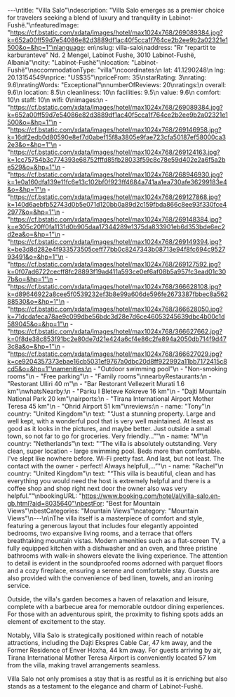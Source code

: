 ---\ntitle: "Villa Salo"\ndescription: "Villa Salo emerges as a premier choice for travelers seeking a blend of luxury and tranquility in Labinot-Fushë."\nfeaturedImage: "https://cf.bstatic.com/xdata/images/hotel/max1024x768/269089384.jpg?k=652a00ff59d7e54086e82d3889df1ac40f5cca1f764ce2b2ee9b2a02321e1500&o=&hp=1"\nlanguage: en\nslug: villa-salo\naddress: "Rr “repartit te karburanteve” Nd. 2 Mengel, Labinot Fushe, 3010 Labinot-Fushë, Albania"\ncity: "Labinot-Fushë"\nlocation: "Labinot-Fushë"\naccommodationType: "villa"\ncoordinates:\n  lat: 41.1290248\n  lng: 20.13154549\nprice: "US$35"\npriceFrom: 35\nstarRating: 3\nrating: 9.6\nratingWords: "Exceptional"\nnumberOfReviews: 20\nratings:\n  overall: 9.6\n  location: 8.5\n  cleanliness: 10\n  facilities: 9.5\n  value: 9.6\n  comfort: 10\n  staff: 10\n  wifi: 0\nimages:\n  - "https://cf.bstatic.com/xdata/images/hotel/max1024x768/269089384.jpg?k=652a00ff59d7e54086e82d3889df1ac40f5cca1f764ce2b2ee9b2a02321e1500&o=&hp=1"\n  - "https://cf.bstatic.com/xdata/images/hotel/max1024x768/269146958.jpg?k=16df2edb0d80590e8ef7d0abef15f8a3805e9fae723cfa50187ef58000ca32e3&o=&hp=1"\n  - "https://cf.bstatic.com/xdata/images/hotel/max1024x768/269124163.jpg?k=1cc75754b3c774393e68752fffd85fb28033f59c8c78e59d402e2a6f5a2be529&o=&hp=1"\n  - "https://cf.bstatic.com/xdata/images/hotel/max1024x768/268946930.jpg?k=1e0a160dfa139e11fc6e13c102bf0f923ff4684a741aa1ea730afe36299183e4&o=&hp=1"\n  - "https://cf.bstatic.com/xdata/images/hotel/max1024x768/269127868.jpg?k=140d6aebfb52743d0b5e071d120bb0a89d2c159fbda866c8ee93f330fce42977&o=&hp=1"\n  - "https://cf.bstatic.com/xdata/images/hotel/max1024x768/269148384.jpg?k=e305c20ff0fa1131d0b905daa17344289e1375da833901eb6d353bde6ec2d2ea&o=&hp=1"\n  - "https://cf.bstatic.com/xdata/images/hotel/max1024x768/269149394.jpg?k=be3d8d282e4f933573505ceff77bb0c8247343b08713e94f8fc694c952793491&o=&hp=1"\n  - "https://cf.bstatic.com/xdata/images/hotel/max1024x768/269127592.jpg?k=0f07ad6722cecff8fc28893f19ad411a593ce0ef6af08b5a957fc3ead01c307b&o=&hp=1"\n  - "https://cf.bstatic.com/xdata/images/hotel/max1024x768/366628108.jpg?k=d89646922a8cee5f0539232ef3b8e99a606de596fe2673387fbbec8a56288530&o=&hp=1"\n  - "https://cf.bstatic.com/xdata/images/hotel/max1024x768/366628050.jpg?k=71dcdafeca78ae9c099dbe56bdc3d28e7d6ce46053245639dbc4b00c1d589045&o=&hp=1"\n  - "https://cf.bstatic.com/xdata/images/hotel/max1024x768/366627662.jpg?k=0f8de38c853f91bc2e80de7d21e424a6cf4e86c2fe894a2050db714f9d473c8a&o=&hp=1"\n  - "https://cf.bstatic.com/xdata/images/hotel/max1024x768/366627029.jpg?k=ce9204357373ebae16cb5031ef9767a0dbc20d8ff922992a11bb7172415c8cd5&o=&hp=1"\namenities:\n  - "Outdoor swimming pool"\n  - "Non-smoking rooms"\n  - "Free parking"\n  - "Family rooms"\nnearbyRestaurants:\n  - "Restorant Ulliri 40 m"\n  - "Bar Restorant Vellezerit Murati 1.6 km"\nwhatsNearby:\n  - "Parku I Bleteve Kokreve 16 km"\n  - "Dajti Mountain National Park 20 km"\nairports:\n  - "Tirana International Airport Mother Teresa 45 km"\n  - "Ohrid Airport 51 km"\nreviews:\n  - name: "Tony"\n    country: "United Kingdom"\n    text: "“Just a stunning property. Large and well kept, with a wonderful pool that is very well maintained. At least as good as it looks in the pictures, and maybe better. Just outside a small town, so not far to go for groceries. Very friendly...”"\n  - name: "M"\n    country: "Netherlands"\n    text: "“The villa is absolutely outstanding. Very clean, super location - large swimming pool. Beds more than comfortable. I've slept like nowhere before.
Wi-Fi pretty fast.
And last, but not least. The contact with the owner - perfect! Always helpfull,...”"\n  - name: "Rachel"\n    country: "United Kingdom"\n    text: "“This villa is beautiful, clean and has everything you would need the host is extremely helpful and there is a coffee shop and shop right next door the owner also was very helpful.”"\nbookingURL: "https://www.booking.com/hotel/al/villa-salo.en-gb.html?aid=8035640"\nbestFor: "Best for Mountain Views"\nbestCategories: "Mountain Views"\ncategory: "Mountain Views"\n---\n\nThe villa itself is a masterpiece of comfort and style, featuring a generous layout that includes four elegantly appointed bedrooms, two expansive living rooms, and a terrace that offers breathtaking mountain vistas. Modern amenities such as a flat-screen TV, a fully equipped kitchen with a dishwasher and an oven, and three pristine bathrooms with walk-in showers elevate the living experience. The attention to detail is evident in the soundproofed rooms adorned with parquet floors and a cozy fireplace, ensuring a serene and comfortable stay. Guests are also provided with the convenience of bed linen, towels, and an ironing service.

Outside, the villa's garden becomes a haven of relaxation and leisure, complete with a barbecue area for memorable outdoor dining experiences. For those with an adventurous spirit, the proximity to fishing spots adds an element of excitement to the stay.

Notably, Villa Salo is strategically positioned within reach of notable attractions, including the Dajti Ekspres Cable Car, 47 km away, and the Former Residence of Enver Hoxha, 44 km away. For guests arriving by air, Tirana International Mother Teresa Airport is conveniently located 57 km from the villa, making travel arrangements seamless.

Villa Salo not only promises a stay that is as restful as it is enriching but also stands as a testament to the elegance and charm of Labinot-Fushë.